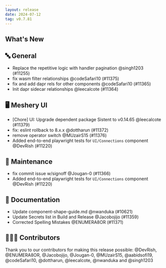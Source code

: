 ```yaml
---
layout: release
date: 2024-07-12
tag: v0.7.81
---
```


## What's New
## 🔤 General
- Replace the repetitive logic with handler pagination @singh1203 (#11255)
- fix wasm filter relationships @codeSafari10 (#11375)
- fix and add  dapr rels for other components @codeSafari10 (#11365)
- Init dapr sidecar relationships @leecalcote (#11364)

## 🖥 Meshery UI

- [Chore] UI: Upgrade dependent package Sistent to v0.14.65 @leecalcote (#11379)
- fix: eslint rollback to 8.x.x @dottharun (#11372)
- remove operator switch @MUzairS15 (#11376)
- Added end-to-end playwright tests for `UI/Connections` component  @DevRish (#11220)

## 🧰 Maintenance

- fix commit issue w/signoff @Jougan-0 (#11366)
- Added end-to-end playwright tests for `UI/Connections` component  @DevRish (#11220)

## 📖 Documentation

- Update component-shape-guide.md @nwanduka (#10621)
- Update Secrets list in Build and Release @Jacobojijo (#11359)
- Corrected Spelling Mistakes @ENUMERA8OR (#11371)

## 👨🏽‍💻 Contributors

Thank you to our contributors for making this release possible:
@DevRish, @ENUMERA8OR, @Jacobojijo, @Jougan-0, @MUzairS15, @aabidsofi19, @codeSafari10, @dottharun, @leecalcote, @nwanduka and @singh1203
